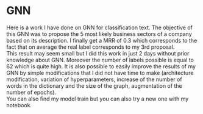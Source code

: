 # GNN
Here is a work I have done on GNN for classification text. The objective of this GNN was to propose the 5 most likely business sectors of a company based on its description. I finally get a MRR of 0.3 which corresponds to the fact that on average the real label corresponds to my 3rd proposal.  
This result may seem small but I did this work in just 2 days without prior knowledge about GNN. Moreover the number of labels possible is equal to 62 which is quite high. It is also possible to easily improve the results of my GNN by simple modifications that I did not have time to make (architecture modification, variation of hyperparameters, increase of the number of words in the dictionary and the size of the graph, augmentation of the number of epochs).  
You can also find my model train but you can also try a new one with my notebook.
